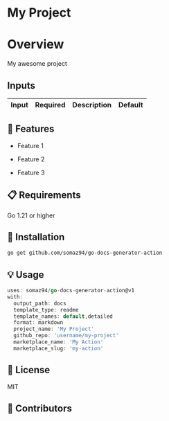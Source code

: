 # My Project

# Overview

My awesome project

## Inputs

| Input | Required | Description | Default |
|-------|----------|-------------|---------|


## 🚀 Features


- Feature 1

- Feature 2

- Feature 3


## 📋 Requirements

Go 1.21 or higher

## 🔧 Installation

```bash
go get github.com/somaz94/go-docs-generator-action
```

## 💡 Usage

```Go
uses: somaz94/go-docs-generator-action@v1
with:
  output_path: docs
  template_type: readme
  template_names: default,detailed
  format: markdown
  project_name: 'My Project'
  github_repo: 'username/my-project'
  marketplace_name: 'My Action'
  marketplace_slug: 'my-action'

```

## 📝 License

MIT

## 👥 Contributors


